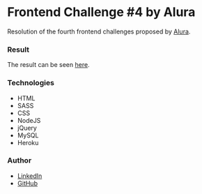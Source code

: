 # Frontend Challenge #4 by Alura
Resolution of the fourth frontend challenges proposed by [Alura](https://www.alura.com.br/).

### Result
The result can be seen [here](https://carinecasagrande-adopet.herokuapp.com/).

### Technologies
- HTML
- SASS
- CSS
- NodeJS
- jQuery
- MySQL
- Heroku

### Author
- [LinkedIn](https://www.linkedin.com/in/carinecasagrande/)
- [GitHub](https://github.com/carinecasagrande)
